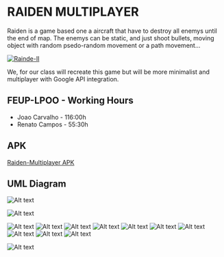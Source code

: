 # RAIDEN MULTIPLAYER
Raiden is a game based one a aircraft that have to destroy all enemys until the end of map. The enemys can be static, and just shoot bullets, moving object with random psedo-random movement or a path movement...

[![Rainde-II](https://i.ytimg.com/vi/uNyOSzVzXH4/hqdefault.jpg)](https://www.youtube.com/watch?v=uNyOSzVzXH4&t=389s "Raiden II")

We, for our class will recreate this game but will be more minimalist and multiplayer with Google API integration.

## FEUP-LPOO - Working Hours

* Joao Carvalho - 116:00h
* Renato Campos - 55:30h

## APK
  [Raiden-Multiplayer APK](/android/Raiden-Multiplayer.apk)

## UML Diagram
![Alt text](/Info/LPOO-ClassDiagram.png?raw=true "Class Diagram")

![Alt text](/Info/DesignPatternsUsed.png?raw=true "Design Patterns Explained")

![Alt text](/Info/MOCKUPS/Mockups_Renders/MockUps_1.png?raw=true)
![Alt text](/Info/MOCKUPS/Mockups_Renders/MockUps_2.png?raw=true)
![Alt text](/Info/MOCKUPS/Mockups_Renders/MockUps_3.png?raw=true)
![Alt text](/Info/MOCKUPS/Mockups_Renders/MockUps_4.png?raw=true)
![Alt text](/Info/MOCKUPS/Mockups_Renders/MockUps_4.1.png?raw=true)
![Alt text](/Info/MOCKUPS/Mockups_Renders/MockUps_4.2.png?raw=true)
![Alt text](/Info/MOCKUPS/Mockups_Renders/MockUps_5.png?raw=true)
![Alt text](/Info/MOCKUPS/Mockups_Renders/MockUps_5.1.png?raw=true)
![Alt text](/Info/MOCKUPS/Mockups_Renders/MockUps_6.png?raw=true)
![Alt text](/Info/MOCKUPS/Mockups_Renders/MockUps_6.1.png?raw=true)


![Alt text](/Info/ListOfTestCases.png?raw=true "Expected Test Cases")
